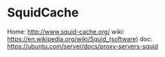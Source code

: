 # SquidCache
Home: http://www.squid-cache.org/ wiki: https://en.wikipedia.org/wiki/Squid_(software) doc: https://ubuntu.com/server/docs/proxy-servers-squid
